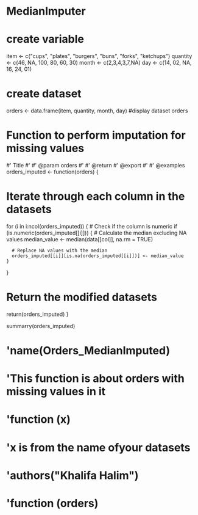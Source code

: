 # MedianImputer
# create variable
item <- c("cups", "plates", "burgers", "buns", "forks", "ketchups")
quantity <- c(46, NA, 100, 80, 60, 30)
month <- c(2,3,4,3,7,NA)
day <- c(14, 02, NA, 16, 24, 01)
# create dataset
orders <- data.frame(item, quantity, month, day)
#display dataset
orders

# Function to perform imputation for missing values
#' Title
#'
#' @param orders
#'
#' @return
#' @export
#'
#' @examples
orders_imputed <- function(orders) {
  # Iterate through each column in the datasets
  for (i in i:ncol(orders_imputed)) {
    # Check if the column is numeric
    if (is.numeric(orders_imputed[[i]])) {
      # Calculate the median excluding NA values
      median_value <- median(data[[col]], na.rm = TRUE)

      # Replace NA values with the median
      orders_imputed[[i]][is.na(orders_imputed[[i]])] <- median_value
    }
  }

  # Return the modified datasets
  return(orders_imputed)
}

summarry(orders_imputed)

# 'name(Orders_MedianImputed)
# 'This function is about orders with missing values in it
# 'function (x)
# 'x is from the name ofyour datasets
# 'authors("Khalifa Halim")
# 'function (orders)
